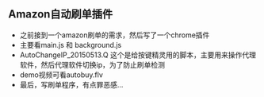 ## Amazon自动刷单插件
* 之前接到一个amazon刷单的需求，然后写了一个chrome插件
* 主要看main.js 和 background.js
* AutoChangeIP_20150513.Q 这个是给按键精灵用的脚本，主要用来操作代理软件，然后代理软件切换ip，为了防止刷单检测
* demo视频可看autobuy.flv
* 最后，写刷单程序，有点罪恶感...
